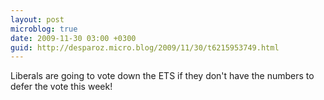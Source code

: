 ```yaml
---
layout: post
microblog: true
date: 2009-11-30 03:00 +0300
guid: http://desparoz.micro.blog/2009/11/30/t6215953749.html
---
```

Liberals are going to vote down the ETS if they don't have the numbers to defer the vote this week!
